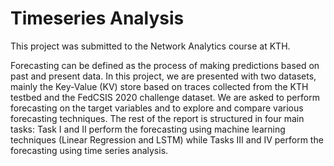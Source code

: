 # Timeseries Analysis

This project was submitted to the Network Analytics course at KTH. 

Forecasting can be defined as the process of making predictions based on past and present data. In this
project, we are presented with two datasets, mainly the Key-Value (KV) store based on traces collected from
the KTH testbed and the FedCSIS 2020 challenge dataset. We are asked to perform forecasting on the target
variables and to explore and compare various forecasting techniques. The rest of the report is structured in
four main tasks: Task I and II perform the forecasting using machine learning techniques (Linear Regression
and LSTM) while Tasks III and IV perform the forecasting using time series analysis.
